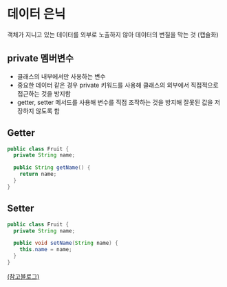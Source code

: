 # 데이터 은닉

객체가 지니고 있는 데이터를 외부로 노출하지 않아 데이터의 변질을 막는 것 (캡슐화)

## private 멤버변수

- 클래스의 내부에서만 사용하는 변수
- 중요한 데이터 같은 경우 private 키워드를 사용해 클래스의 외부에서 직접적으로 접근하는 것을 방지함
- getter, setter 메서드를 사용해 변수를 직접 조작하는 것을 방지해 잘못된 값을 저장하지 않도록 함

## Getter

```Java
public class Fruit {
  private String name;

  public String getName() {
    return name;
  }
}
```

## Setter

```Java
public class Fruit {
  private String name;

  public void setName(String name) {
    this.name = name;
  }
}
```

[(참고블로그)](https://mainpower4309.tistory.com/7)